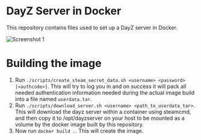 # DayZ Server in Docker

This repository contains files used to set up a DayZ server in Docker.

![Screenshot 1](docker/docs/screenshot_1.png)

# Building the image

1.  Run `./scripts/create_steam_secret_data.sh <username> <password> [<authcode>]`.
    This will try to log you in and on success it will pack all needed authentication
    information needed during the actual image build into a file named `userdata.tar`.
2.  Run `./scripts/download_server.sh <username> <path_to_userdata_tar>`. This will download
    the dayz server within a container using steamcmd, and then copy it to /opt/dayzserver on your host to
    be mounted as a volume by the docker image built by this repository.
3.  Now run `docker build .`. This will create the image.

